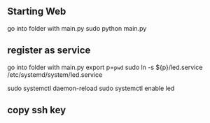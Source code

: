 
## Starting Web
go into folder with main.py
sudo python main.py


## register as service
go into folder with main.py
export p=`pwd`
sudo ln -s ${p}/led.service /etc/systemd/system/led.service

sudo systemctl daemon-reload
sudo systemctl enable led


## copy ssh key
